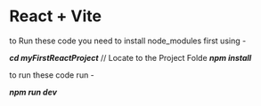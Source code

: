 # React + Vite

to Run these code you need to install node_modules first using - 

<b><i>cd myFirstReactProject</i></b> // Locate to the Project Folde
<b><i>npm install</i></b>

to run these code run -

<b><i>npm run dev</i></b>
